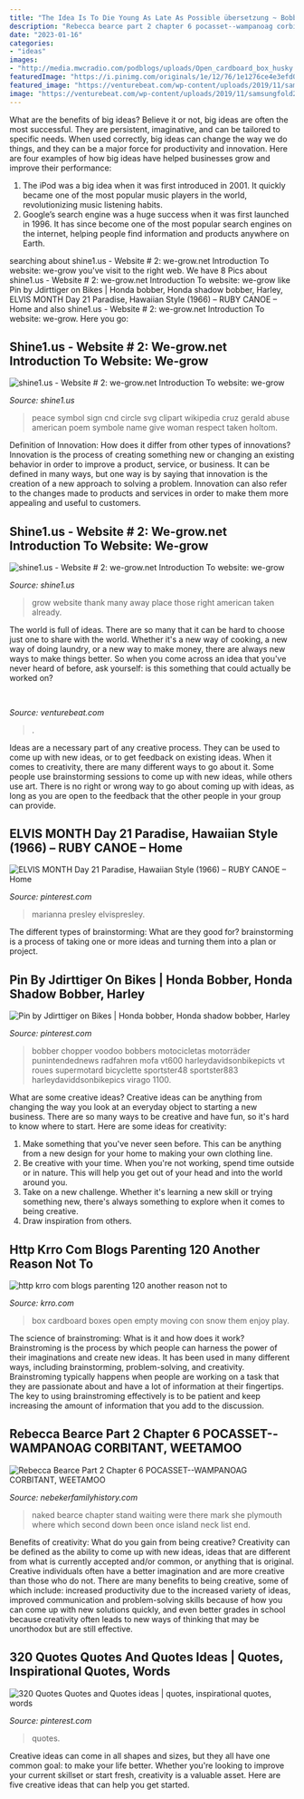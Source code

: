 ```yaml
---
title: "The Idea Is To Die Young As Late As Possible übersetzung ~ Bobber Chopper Voodoo Bobbers Motocicletas Motorräder Punintendednews Radfahren Mofa Vt600 Harleydavidsonbikepicts Vt Roues Supermotard Bicyclette Sportster48 Sportster883 Harleydaviddsonbikepics Virago 1100"
description: "Rebecca bearce part 2 chapter 6 pocasset--wampanoag corbitant, weetamoo"
date: "2023-01-16"
categories:
- "ideas"
images:
- "http://media.mwcradio.com/podblogs/uploads/Open_cardboard_box_husky.png"
featuredImage: "https://i.pinimg.com/originals/1e/12/76/1e1276ce4e3efd006d696433bf297cec.jpg"
featured_image: "https://venturebeat.com/wp-content/uploads/2019/11/samsungfold2.jpg"
image: "https://venturebeat.com/wp-content/uploads/2019/11/samsungfold2.jpg"
---
```



What are the benefits of big ideas?
Believe it or not, big ideas are often the most successful. They are persistent, imaginative, and can be tailored to specific needs. When used correctly, big ideas can change the way we do things, and they can be a major force for productivity and innovation. Here are four examples of how big ideas have helped businesses grow and improve their performance: 
1. The iPod was a big idea when it was first introduced in 2001. It quickly became one of the most popular music players in the world, revolutionizing music listening habits. 
2. Google’s search engine was a huge success when it was first launched in 1996. It has since become one of the most popular search engines on the internet, helping people find information and products anywhere on Earth. 

	

		
searching about shine1.us - Website # 2: we-grow.net ﻿Introduction To website: we-grow you've visit to the right web. We have 8 Pics about shine1.us - Website # 2: we-grow.net ﻿Introduction To website: we-grow like Pin by Jdirttiger on Bikes | Honda bobber, Honda shadow bobber, Harley, ELVIS MONTH Day 21 Paradise, Hawaiian Style (1966) – RUBY CANOE – Home and also shine1.us - Website # 2: we-grow.net ﻿Introduction To website: we-grow. Here you go:
		
    
## Shine1.us - Website # 2: We-grow.net ﻿Introduction To Website: We-grow

<img loading=lazy src="http://we-grow.net/yahoo_site_admin/assets/images/symbol.131122118_std.png" onerror="this.onerror=null;this.src='https://tse4.mm.bing.net/th?id=OIP.IRBsyuMiR5wcxVBAd710dgAAAA&amp;pid=15.1';" alt="shine1.us - Website # 2: we-grow.net ﻿Introduction To website: we-grow">

_Source: shine1.us_

>peace symbol sign cnd circle svg clipart wikipedia cruz gerald abuse american poem symbole name give woman respect taken holtom. 

	

Definition of Innovation: How does it differ from other types of innovations?
Innovation is the process of creating something new or changing an existing behavior in order to improve a product, service, or business. It can be defined in many ways, but one way is by saying that innovation is the creation of a new approach to solving a problem. Innovation can also refer to the changes made to products and services in order to make them more appealing and useful to customers.

    
## Shine1.us - Website # 2: We-grow.net ﻿Introduction To Website: We-grow

<img loading=lazy src="http://www.we-grow.net/yahoo_site_admin/assets/images/20170612_120117.162103122_std.jpg" onerror="this.onerror=null;this.src='https://tse1.mm.bing.net/th?id=OIP.l8l-7P0bMGcnG7cwlyqnxQHaJ3&amp;pid=15.1';" alt="shine1.us - Website # 2: we-grow.net ﻿Introduction To website: we-grow">

_Source: shine1.us_

>grow website thank many away place those right american taken already. 

	

The world is full of ideas. There are so many that it can be hard to choose just one to share with the world. Whether it's a new way of cooking, a new way of doing laundry, or a new way to make money, there are always new ways to make things better. So when you come across an idea that you've never heard of before, ask yourself: is this something that could actually be worked on?

    
## 

<img loading=lazy src="https://venturebeat.com/wp-content/uploads/2019/11/samsungfold2.jpg" onerror="this.onerror=null;this.src='https://tse2.mm.bing.net/th?id=OIP.tN-i_J-D_UqV39h9leL6SgHaDa&amp;pid=15.1';" alt="">

_Source: venturebeat.com_

>. 

	

Ideas are a necessary part of any creative process. They can be used to come up with new ideas, or to get feedback on existing ideas. When it comes to creativity, there are many different ways to go about it. Some people use brainstorming sessions to come up with new ideas, while others use art. There is no right or wrong way to go about coming up with ideas, as long as you are open to the feedback that the other people in your group can provide.

    
## ELVIS MONTH Day 21 Paradise, Hawaiian Style (1966) – RUBY CANOE – Home

<img loading=lazy src="https://i.pinimg.com/736x/f6/c4/df/f6c4df735c6e4ecf27ba53142dff0564.jpg" onerror="this.onerror=null;this.src='https://tse3.mm.bing.net/th?id=OIP.9jI1PNVUblK7PSOPpKdzgwHaJY&amp;pid=15.1';" alt="ELVIS MONTH Day 21 Paradise, Hawaiian Style (1966) – RUBY CANOE – Home">

_Source: pinterest.com_

>marianna presley elvispresley. 

	

The different types of brainstorming: What are they good for?
brainstorming is a process of taking one or more ideas and turning them into a plan or project.

    
## Pin By Jdirttiger On Bikes | Honda Bobber, Honda Shadow Bobber, Harley

<img loading=lazy src="https://i.pinimg.com/originals/1e/12/76/1e1276ce4e3efd006d696433bf297cec.jpg" onerror="this.onerror=null;this.src='https://tse2.mm.bing.net/th?id=OIP.U6f5xVhE7XLu8n7bjI9PJAHaFj&amp;pid=15.1';" alt="Pin by Jdirttiger on Bikes | Honda bobber, Honda shadow bobber, Harley">

_Source: pinterest.com_

>bobber chopper voodoo bobbers motocicletas motorräder punintendednews radfahren mofa vt600 harleydavidsonbikepicts vt roues supermotard bicyclette sportster48 sportster883 harleydaviddsonbikepics virago 1100. 

	

What are some creative ideas?
Creative ideas can be anything from changing the way you look at an everyday object to starting a new business. There are so many ways to be creative and have fun, so it's hard to know where to start. Here are some ideas for creativity: 
1. Make something that you've never seen before. This can be anything from a new design for your home to making your own clothing line. 
2. Be creative with your time. When you're not working, spend time outside or in nature. This will help you get out of your head and into the world around you. 
3. Take on a new challenge. Whether it's learning a new skill or trying something new, there's always something to explore when it comes to being creative. 
4. Draw inspiration from others.

    
## Http Krro Com Blogs Parenting 120 Another Reason Not To

<img loading=lazy src="http://media.mwcradio.com/podblogs/uploads/Open_cardboard_box_husky.png" onerror="this.onerror=null;this.src='https://tse2.mm.bing.net/th?id=OIP.-H_zJfXI9xWQfj-J8100-AHaHa&amp;pid=15.1';" alt="http krro com blogs parenting 120 another reason not to">

_Source: krro.com_

>box cardboard boxes open empty moving con snow them enjoy play. 

	

The science of brainstroming: What is it and how does it work?
Brainstroming is the process by which people can harness the power of their imaginations and create new ideas. It has been used in many different ways, including brainstorming, problem-solving, and creativity. Brainstroming typically happens when people are working on a task that they are passionate about and have a lot of information at their fingertips. The key to using brainstroming effectively is to be patient and keep increasing the amount of information that you add to the discussion.

    
## Rebecca Bearce Part 2 Chapter 6 POCASSET--WAMPANOAG CORBITANT, WEETAMOO

<img loading=lazy src="http://nebekerfamilyhistory.com/nebgen/Bearce_2_files/shapeimage_2.png" onerror="this.onerror=null;this.src='https://tse1.mm.bing.net/th?id=OIP.706-nOu4hkVW19gYZbeuCAHaFD&amp;pid=15.1';" alt="Rebecca Bearce Part 2 Chapter 6 POCASSET--WAMPANOAG CORBITANT, WEETAMOO">

_Source: nebekerfamilyhistory.com_

>naked bearce chapter stand waiting were there mark she plymouth where which second down been once island neck list end. 

	

Benefits of creativity: What do you gain from being creative?
Creativity can be defined as the ability to come up with new ideas, ideas that are different from what is currently accepted and/or common, or anything that is original. Creative individuals often have a better imagination and are more creative than those who do not. There are many benefits to being creative, some of which include: increased productivity due to the increased variety of ideas, improved communication and problem-solving skills because of how you can come up with new solutions quickly, and even better grades in school because creativity often leads to new ways of thinking that may be unorthodox but are still effective.

    
## 320 Quotes Quotes And Quotes Ideas | Quotes, Inspirational Quotes, Words

<img loading=lazy src="https://i.pinimg.com/236x/ff/c0/cc/ffc0cc99525a4126964101ecfd4a99b3--felt-sisters.jpg" onerror="this.onerror=null;this.src='https://tse4.mm.bing.net/th?id=OIP.x9dy3gVb_kQnDPpRTfPFOwAAAA&amp;pid=15.1';" alt="320 Quotes Quotes and Quotes ideas | quotes, inspirational quotes, words">

_Source: pinterest.com_

>quotes. 

	

Creative ideas can come in all shapes and sizes, but they all have one common goal: to make your life better. Whether you're looking to improve your current skillset or start fresh, creativity is a valuable asset. Here are five creative ideas that can help you get started.

